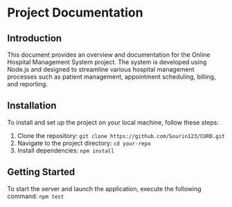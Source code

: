 # Project Documentation

## Introduction

This document provides an overview and documentation for the Online Hospital Management System project. The system is developed using Node.js and designed to streamline various hospital management processes such as patient management, appointment scheduling, billing, and reporting.

## Installation

To install and set up the project on your local machine, follow these steps:

1. Clone the repository: `git clone https://github.com/Sourin123/CURD.git`
2. Navigate to the project directory: `cd your-repo`
3. Install dependencies: `npm install`

## Getting Started

To start the server and launch the application, execute the following command: `npm test `

